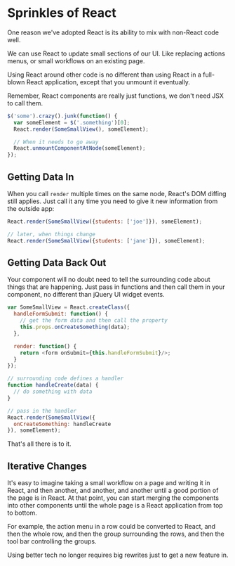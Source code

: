 Sprinkles of React
==================

One reason we've adopted React is its ability to mix with non-React code
well.

We can use React to update small sections of our UI. Like replacing
actions menus, or small workflows on an existing page.

Using React around other code is no different than using React in a
full-blown React application, except that you unmount it eventually.

Remember, React components are really just functions, we don't need JSX
to call them.

```js
$('some').crazy().junk(function() {
  var someElement = $('.something')[0];
  React.render(SomeSmallView(), someElement);

  // When it needs to go away
  React.unmountComponentAtNode(someElement);
});
```

Getting Data In
---------------

When you call `render` multiple times on the same node, React's
DOM diffing still applies. Just call it any time you need to give it new
information from the outside app:

```js
React.render(SomeSmallView({students: ['joe']}), someElement);

// later, when things change
React.render(SomeSmallView({students: ['jane']}), someElement);
```

Getting Data Back Out
---------------------

Your component will no doubt need to tell the surrounding code about
things that are happening. Just pass in functions and then call them in
your component, no different than jQuery UI widget events.

```js
var SomeSmallView = React.createClass({
  handleFormSubmit: function() {
    // get the form data and then call the property
    this.props.onCreateSomething(data);
  },

  render: function() {
    return <form onSubmit={this.handleFormSubmit}/>;
  }
});

// surrounding code defines a handler
function handleCreate(data) {
  // do something with data
}

// pass in the handler
React.render(SomeSmallView({
  onCreateSomething: handleCreate
}), someElement);
```

That's all there is to it.

Iterative Changes
-----------------

It's easy to imagine taking a small workflow on a page and writing it in
React, and then another, and another, and another until a good portion
of the page is in React. At that point, you can start merging the
components into other components until the whole page is a React
application from top to bottom.

For example, the action menu in a row could be converted to React, and
then the whole row, and then the group surrounding the rows, and then
the tool bar controlling the groups.

Using better tech no longer requires big rewrites just to get a new
feature in.
